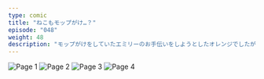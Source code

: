 ```yaml
---
type: comic
title: "ねこもモップがけ…？"
episode: "048"
weight: 48
description: "モップがけをしていたエミリーのお手伝いをしようとしたオレンジでしたが、すべって転びました… 😭"
---
```


![Page 1](cut-1.jpg)
![Page 2](cut-2.jpg)
![Page 3](cut-3.jpg)
![Page 4](cut-4.jpg)
